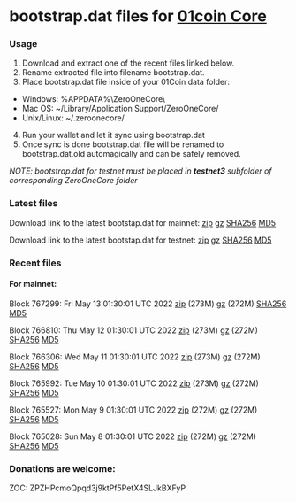# bootstrap.dat files for [01coin Core](https://01coin.io)

### Usage

1. Download and extract one of the recent files linked below.
2. Rename extracted file into filename bootstrap.dat.
3. Place bootstrap.dat file inside of your 01Coin data folder:
 - Windows: %APPDATA%\ZeroOneCore\
 - Mac OS: ~/Library/Application Support/ZeroOneCore/
 - Unix/Linux: ~/.zeroonecore/
4. Run your wallet and let it sync using bootstrap.dat
5. Once sync is done bootstrap.dat file will be renamed to bootstrap.dat.old automagically and can be safely removed.

_NOTE: bootstrap.dat for testnet must be placed in **testnet3** subfolder of corresponding ZeroOneCore folder_

### Latest files
Download link to the latest bootstap.dat for mainnet: [zip](https://files.01coin.io/mainnet/bootstrap.dat.zip) [gz](https://files.01coin.io/mainnet/bootstrap.dat.tar.gz) [SHA256](https://files.01coin.io/mainnet/sha256.txt) [MD5](https://files.01coin.io/mainnet/md5.txt)

Download link to the latest bootstap.dat for testnet: [zip](https://files.01coin.io/testnet/bootstrap.dat.zip) [gz](https://files.01coin.io/testnet/bootstrap.dat.tar.gz) [SHA256](https://files.01coin.io/testnet/sha256.txt) [MD5](https://files.01coin.io/testnet/md5.txt)

### Recent files

#### For mainnet:

Block 767299: Fri May 13 01:30:01 UTC 2022 [zip](https://files.01coin.io/mainnet/2022-05-13/bootstrap.dat.zip) (273M) [gz](https://files.01coin.io/mainnet/2022-05-13/bootstrap.dat.tar.gz) (272M) [SHA256](https://files.01coin.io/mainnet/2022-05-13/sha256.txt) [MD5](https://files.01coin.io/mainnet/2022-05-13/md5.txt)

Block 766810: Thu May 12 01:30:01 UTC 2022 [zip](https://files.01coin.io/mainnet/2022-05-12/bootstrap.dat.zip) (273M) [gz](https://files.01coin.io/mainnet/2022-05-12/bootstrap.dat.tar.gz) (272M) [SHA256](https://files.01coin.io/mainnet/2022-05-12/sha256.txt) [MD5](https://files.01coin.io/mainnet/2022-05-12/md5.txt)

Block 766306: Wed May 11 01:30:01 UTC 2022 [zip](https://files.01coin.io/mainnet/2022-05-11/bootstrap.dat.zip) (273M) [gz](https://files.01coin.io/mainnet/2022-05-11/bootstrap.dat.tar.gz) (272M) [SHA256](https://files.01coin.io/mainnet/2022-05-11/sha256.txt) [MD5](https://files.01coin.io/mainnet/2022-05-11/md5.txt)

Block 765992: Tue May 10 01:30:01 UTC 2022 [zip](https://files.01coin.io/mainnet/2022-05-10/bootstrap.dat.zip) (273M) [gz](https://files.01coin.io/mainnet/2022-05-10/bootstrap.dat.tar.gz) (272M) [SHA256](https://files.01coin.io/mainnet/2022-05-10/sha256.txt) [MD5](https://files.01coin.io/mainnet/2022-05-10/md5.txt)

Block 765527: Mon May  9 01:30:01 UTC 2022 [zip](https://files.01coin.io/mainnet/2022-05-09/bootstrap.dat.zip) (272M) [gz](https://files.01coin.io/mainnet/2022-05-09/bootstrap.dat.tar.gz) (272M) [SHA256](https://files.01coin.io/mainnet/2022-05-09/sha256.txt) [MD5](https://files.01coin.io/mainnet/2022-05-09/md5.txt)

Block 765028: Sun May  8 01:30:01 UTC 2022 [zip](https://files.01coin.io/mainnet/2022-05-08/bootstrap.dat.zip) (272M) [gz](https://files.01coin.io/mainnet/2022-05-08/bootstrap.dat.tar.gz) (272M) [SHA256](https://files.01coin.io/mainnet/2022-05-08/sha256.txt) [MD5](https://files.01coin.io/mainnet/2022-05-08/md5.txt)


### Donations are welcome:

ZOC: ZPZHPcmoQpqd3j9ktPf5PetX4SLJkBXFyP
